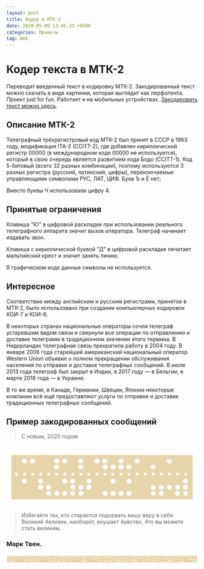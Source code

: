 ```yaml
---
layout: post
title: Кодер в МТК-2
date: 2020-05-09 13:45:33 +0500
categories: Проекты
tag: Web
---
```


# Кодер текста в МТК-2
Переводит введенный текст в кодировку МТК-2.
Закодированный текст можно скачать в виде картинки, которая выглядит как перфолента.
Проект just for fun.
Работает и на мобильных устройствах. [Закодировать текст можно здесь](https://guest363.github.io/mtk2-coder/).

## Описание МТК-2
Телеграфный трёхрегистровый код МТК-2 был принят в СССР в 1963 году, модификация ITA-2 (CCITT-2), где добавлен кириллический регистр 00000 (в международном коде 00000 не используется), который в свою очередь является развитием кода Бодо (CCITT-1).
Код 5-битовый (всего 32 разных комбинации), поэтому используются 3 разных регистра (русский, латинский, цифры), переключаемые управляющими символами РУС, ЛАТ, ЦИФ. Букв Ъ и Ё нет;

Вместо буквы Ч использовали цифру 4.

## Принятые ограничения
Клавиша "Ю" в цифровой раскладке при использовании реального телеграфного аппарата значит вызов оператора. Телеграф начинает издавать звон. 

Клавиша с кириллической буквой "Д" в цифровой раскладке печатает мальтийский крест и значит занять линию.

В графическом коде данные символы не используется.

## Интересное
Соответствие между английским и русским регистрами, принятое в МТК-2, было использовано при создании компьютерных кодировок КОИ-7 и КОИ-8.

В некоторых странах национальные операторы сочли телеграф устаревшим видом связи и свернули все операции по отправлению и доставке телеграмм в традиционном значении этого термина. В Нидерландах телеграфная связь прекратила работу в 2004 году. В январе 2006 года старейший американский национальный оператор Western Union объявил о полном прекращении обслуживания населения по отправке и доставке телеграфных сообщений. В июле 2013 года телеграф был закрыт в Индии, в 2017 году — в Бельгии, в марте 2018 года — в Украине.

В то же время, в Канаде, Германии, Швеции, Японии некоторые компании всё ещё предоставляют услуги по отправке и доставке традиционных телеграфных сообщений.

## Пример закодированных сообщений
> С новым, 2020 годом

![С новым, 2020 годом](/assets/images/projects/newyear.png)

> Избегайте тех, кто старается подорвать вашу веру в себя. Великий 4еловек, наоборот, внушает 4увство, 4то вы можете стать великим. 
### Марк Твен.
![Избегайте тех, кто старается подорвать вашу веру в себя. Великий 4еловек, наоборот, внушает 4увство, 4то вы можете стать великим.](/assets/images/projects/mark-quota.png)
